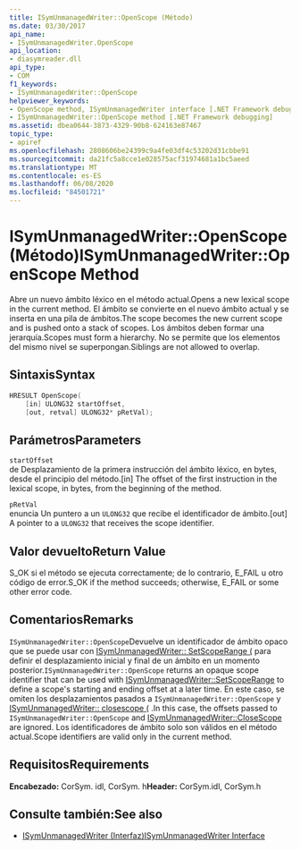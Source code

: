 ```yaml
---
title: ISymUnmanagedWriter::OpenScope (Método)
ms.date: 03/30/2017
api_name:
- ISymUnmanagedWriter.OpenScope
api_location:
- diasymreader.dll
api_type:
- COM
f1_keywords:
- ISymUnmanagedWriter::OpenScope
helpviewer_keywords:
- OpenScope method, ISymUnmanagedWriter interface [.NET Framework debugging]
- ISymUnmanagedWriter::OpenScope method [.NET Framework debugging]
ms.assetid: dbea0644-3873-4329-90b8-624163e87467
topic_type:
- apiref
ms.openlocfilehash: 2808606be24399c9a4fe03df4c53202d31cbbe91
ms.sourcegitcommit: da21fc5a8cce1e028575acf31974681a1bc5aeed
ms.translationtype: MT
ms.contentlocale: es-ES
ms.lasthandoff: 06/08/2020
ms.locfileid: "84501721"
---
```

# <a name="isymunmanagedwriteropenscope-method"></a><span data-ttu-id="7afd5-102">ISymUnmanagedWriter::OpenScope (Método)</span><span class="sxs-lookup"><span data-stu-id="7afd5-102">ISymUnmanagedWriter::OpenScope Method</span></span>
<span data-ttu-id="7afd5-103">Abre un nuevo ámbito léxico en el método actual.</span><span class="sxs-lookup"><span data-stu-id="7afd5-103">Opens a new lexical scope in the current method.</span></span> <span data-ttu-id="7afd5-104">El ámbito se convierte en el nuevo ámbito actual y se inserta en una pila de ámbitos.</span><span class="sxs-lookup"><span data-stu-id="7afd5-104">The scope becomes the new current scope and is pushed onto a stack of scopes.</span></span> <span data-ttu-id="7afd5-105">Los ámbitos deben formar una jerarquía.</span><span class="sxs-lookup"><span data-stu-id="7afd5-105">Scopes must form a hierarchy.</span></span> <span data-ttu-id="7afd5-106">No se permite que los elementos del mismo nivel se superpongan.</span><span class="sxs-lookup"><span data-stu-id="7afd5-106">Siblings are not allowed to overlap.</span></span>  
  
## <a name="syntax"></a><span data-ttu-id="7afd5-107">Sintaxis</span><span class="sxs-lookup"><span data-stu-id="7afd5-107">Syntax</span></span>  
  
```cpp  
HRESULT OpenScope(  
    [in] ULONG32 startOffset,  
    [out, retval] ULONG32* pRetVal);  
```  
  
## <a name="parameters"></a><span data-ttu-id="7afd5-108">Parámetros</span><span class="sxs-lookup"><span data-stu-id="7afd5-108">Parameters</span></span>  
 `startOffset`  
 <span data-ttu-id="7afd5-109">de Desplazamiento de la primera instrucción del ámbito léxico, en bytes, desde el principio del método.</span><span class="sxs-lookup"><span data-stu-id="7afd5-109">[in] The offset of the first instruction in the lexical scope, in bytes, from the beginning of the method.</span></span>  
  
 `pRetVal`  
 <span data-ttu-id="7afd5-110">enuncia Un puntero a un `ULONG32` que recibe el identificador de ámbito.</span><span class="sxs-lookup"><span data-stu-id="7afd5-110">[out] A pointer to a `ULONG32` that receives the scope identifier.</span></span>  
  
## <a name="return-value"></a><span data-ttu-id="7afd5-111">Valor devuelto</span><span class="sxs-lookup"><span data-stu-id="7afd5-111">Return Value</span></span>  
 <span data-ttu-id="7afd5-112">S_OK si el método se ejecuta correctamente; de lo contrario, E_FAIL u otro código de error.</span><span class="sxs-lookup"><span data-stu-id="7afd5-112">S_OK if the method succeeds; otherwise, E_FAIL or some other error code.</span></span>  
  
## <a name="remarks"></a><span data-ttu-id="7afd5-113">Comentarios</span><span class="sxs-lookup"><span data-stu-id="7afd5-113">Remarks</span></span>  
 <span data-ttu-id="7afd5-114">`ISymUnmanagedWriter::OpenScope`Devuelve un identificador de ámbito opaco que se puede usar con [ISymUnmanagedWriter:: SetScopeRange (](isymunmanagedwriter-setscoperange-method.md) para definir el desplazamiento inicial y final de un ámbito en un momento posterior.</span><span class="sxs-lookup"><span data-stu-id="7afd5-114">`ISymUnmanagedWriter::OpenScope` returns an opaque scope identifier that can be used with [ISymUnmanagedWriter::SetScopeRange](isymunmanagedwriter-setscoperange-method.md) to define a scope's starting and ending offset at a later time.</span></span> <span data-ttu-id="7afd5-115">En este caso, se omiten los desplazamientos pasados a `ISymUnmanagedWriter::OpenScope` y [ISymUnmanagedWriter:: closescope (](isymunmanagedwriter-closescope-method.md) .</span><span class="sxs-lookup"><span data-stu-id="7afd5-115">In this case, the offsets passed to `ISymUnmanagedWriter::OpenScope` and [ISymUnmanagedWriter::CloseScope](isymunmanagedwriter-closescope-method.md) are ignored.</span></span> <span data-ttu-id="7afd5-116">Los identificadores de ámbito solo son válidos en el método actual.</span><span class="sxs-lookup"><span data-stu-id="7afd5-116">Scope identifiers are valid only in the current method.</span></span>  
  
## <a name="requirements"></a><span data-ttu-id="7afd5-117">Requisitos</span><span class="sxs-lookup"><span data-stu-id="7afd5-117">Requirements</span></span>  
 <span data-ttu-id="7afd5-118">**Encabezado:** CorSym. idl, CorSym. h</span><span class="sxs-lookup"><span data-stu-id="7afd5-118">**Header:** CorSym.idl, CorSym.h</span></span>  
  
## <a name="see-also"></a><span data-ttu-id="7afd5-119">Consulte también:</span><span class="sxs-lookup"><span data-stu-id="7afd5-119">See also</span></span>

- [<span data-ttu-id="7afd5-120">ISymUnmanagedWriter (Interfaz)</span><span class="sxs-lookup"><span data-stu-id="7afd5-120">ISymUnmanagedWriter Interface</span></span>](isymunmanagedwriter-interface.md)
